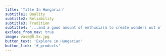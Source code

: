 ```yaml
---
title: 'Title In Hungarian'
subtitle1: Quality
subtitle2: Reliability
subtitle3: Tradition
subtitle4: '...and a good amount of enthusiasm to create wonders out of sheer expertise'
exclude_from_nav: true
image: vase@0.5x.jpg
button_text: 'Explore in Hungarian'
button_link: '#_products'
---
```


